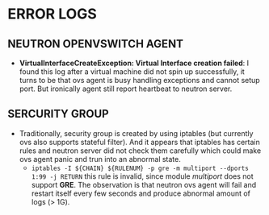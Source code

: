 # ERROR LOGS

## NEUTRON OPENVSWITCH AGENT

* **VirtualInterfaceCreateException: Virtual Interface creation failed**: I found this log after a virtual machine did not spin up successfully, it turns to be that ovs agent is busy handling exceptions and cannot setup port. But ironically agent still report heartbeat to neutron server.

## SERCURITY GROUP

* Traditionally, security group is created by using iptables (but currently ovs also supports stateful filter). And it appears that iptables has certain rules and neutron server did not check them carefully which could make ovs agent panic and trun into an abnormal state.
  * `iptables -I ${CHAIN} ${RULENUM} -p gre -m multiport --dports 1:99 -j RETURN` this rule is invalid, since module *multiport* does not support **GRE**. The observation is that neutron ovs agent will fail and restart itself every few seconds and produce abnormal amount of logs (> 1G).